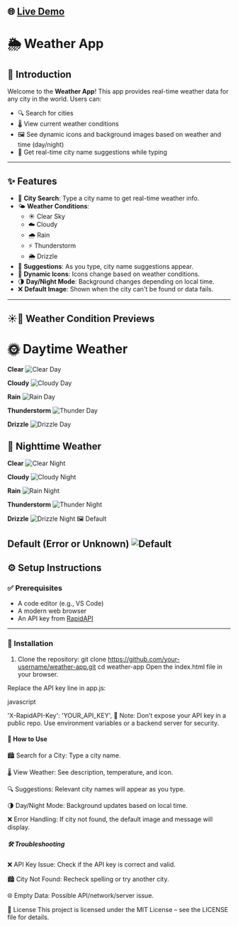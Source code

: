 ## 🌐 [Live Demo](https://mousacr7.github.io/weather-app/)

# 🌦️ Weather App

## 📘 Introduction

Welcome to the **Weather App**! This app provides real-time weather data for any city in the world. Users can:

- 🔍 Search for cities  
- 🌡️ View current weather conditions  
- 🖼️ See dynamic icons and background images based on weather and time (day/night)  
- 🧠 Get real-time city name suggestions while typing  

---

## ✨ Features

- 🔎 **City Search**: Type a city name to get real-time weather info.
- 🌤️ **Weather Conditions**:
  - ☀️ Clear Sky
  - ☁️ Cloudy
  - 🌧️ Rain
  - ⚡ Thunderstorm
  - 🌦️ Drizzle
- 🧠 **Suggestions**: As you type, city name suggestions appear.
- 🔄 **Dynamic Icons**: Icons change based on weather conditions.
- 🌗 **Day/Night Mode**: Background changes depending on local time.
- ❌ **Default Image**: Shown when the city can't be found or data fails.

---

## ☀️🌙 Weather Condition Previews

# 🌞 Daytime Weather

**Clear**
![Clear Day](./readme-image/d-clear.jpeg)

**Cloudy**
![Cloudy Day](./readme-image/d-cloud.jpeg)

**Rain**
![Rain Day](./readme-image/d-rain.jpeg)

**Thunderstorm**
![Thunder Day](./readme-image/d-thunder.jpeg)

**Drizzle**
![Drizzle Day](./readme-image/d-dirzzle.jpeg)

## 🌙 Nighttime Weather

**Clear**
![Clear Night](./readme-image/n-clear.jpeg)

**Cloudy**
![Cloudy Night](./readme-image/n-cloud.jpeg)

**Rain**
![Rain Night](./readme-image/n-rain.jpeg)

**Thunderstorm**
![Thunder Night](./readme-image/n-thunder.jpeg)

**Drizzle**
![Drizzle Night](./readme-image/n-drizzle.jpeg)
🖼️ Default

**Default (Error or Unknown)**
![Default](./image/defalut-weather.jpeg)
---

## ⚙️ Setup Instructions

### ✅ Prerequisites

- A code editor (e.g., VS Code)  
- A modern web browser  
- An API key from [RapidAPI](https://rapidapi.com)

---

### 🚀 Installation

1. Clone the repository:
   git clone https://github.com/your-username/weather-app.git
   cd weather-app
Open the index.html file in your browser.

Replace the API key line in app.js:

javascript

'X-RapidAPI-Key': 'YOUR_API_KEY',
🔐 Note: Don’t expose your API key in a public repo. Use environment variables or a backend server for security.

#### 🧪 How to Use
🏙️ Search for a City: Type a city name.

🌡️ View Weather: See description, temperature, and icon.

🔍 Suggestions: Relevant city names will appear as you type.

🌗 Day/Night Mode: Background updates based on local time.

❌ Error Handling: If city not found, the default image and message will display.

##### 🛠️ Troubleshooting
❌ API Key Issue: Check if the API key is correct and valid.

🏙️ City Not Found: Recheck spelling or try another city.

🌐 Empty Data: Possible API/network/server issue.

📄 License
This project is licensed under the MIT License – see the LICENSE file for details.
